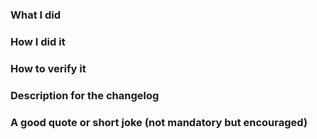 <!--
Please make sure you've read and understood our contributing guidelines;
https://github.com/appcelerator/amp/blob/master/project/CONTRIBUTING.md

** Make sure all your commits include a signature generated with `git commit -s` **

Make sure your description includes "fixes #xxxx" or "closes #xxxx".

Please provide the following information:
-->

### What I did

### How I did it

### How to verify it

### Description for the changelog
<!--
Write a short (one line) summary that describes the changes in this
pull request for inclusion in the changelog:
-->

### A good quote or short joke (not mandatory but encouraged)

